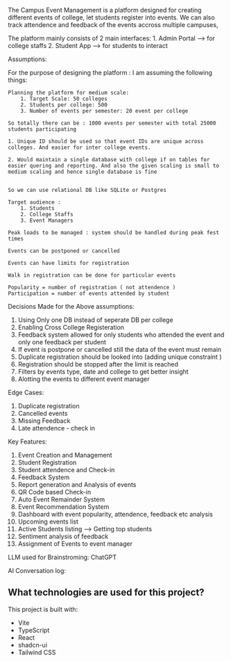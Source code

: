
The Campus Event Management is a platform designed for creating different events of college, let students register into events. We can also track attendence and feedback of the events accross multiple campuses,

The platform mainly consists of 2 main interfaces:
    1. Admin Portal --> for college staffs
    2. Student App --> for students to interact


Assumptions:

For the purpose of designing the platform :
    I am assuming the following things:
    
    Planning the platform for medium scale: 
        1. Target Scale: 50 colleges
        2. Students per college: 500
        3. Number of events per semester: 20 event per college 

    So totally there can be : 1000 events per semester with total 25000 students participating 

    1. Unique ID should be used so that event IDs are unique across colleges. And easier for inter college events.
    
    2. Would maintain a single database with college if on tables for easier quering and reporting. And also the given scaling is small to medium scaling and hence single database is fine


    So we can use relational DB like SQLite or Postgres 

    Target audience :
        1. Students
        2. College Staffs 
        3. Event Managers

    Peak loads to be managed : system should be handled during peak fest times

    Events can be postponed or cancelled

    Events can have limits for registration 

    Walk in registration can be done for particular events  

    Popularity = number of registration ( not attendence )
    Participation = number of events attended by student 


Decisions Made for the Above assumptions:
1. Using Only one DB instead of seperate DB per college
2. Enabling Cross College Registeration
3. Feedback system allowed for only students who attended the event and only one feedback per student 
4. If event is postpone or cancelled still the data of the event must remain
5. Duplicate registration should be looked into (adding unique constraint )
6. Registration should be stopped after the limit is reached 
7. Filters by events type, date and college to get better insight 
8. Alotting the events to different event manager 

Edge Cases:
1. Duplicate registration
2. Cancelled events
3. Missing Feedback
4. Late attendence - check in 

Key Features:
1. Event Creation and Management
2. Student Registration
3. Student attendence and Check-in 
4. Feedback System 
5. Report generation and Analysis of events
6. QR Code based Check-in
7. Auto Event Remainder System
8. Event Recommendation System
9. Dashboard with event popularity, attendence, feedback etc analysis 
10. Upcoming events list 
11. Active Students listing  --> Getting top students 
12. Sentiment analysis of feedback
13. Assignment of Events to event manager


LLM used for Brainstroming:
ChatGPT 

AI Conversation log: 



## What technologies are used for this project?

This project is built with:

- Vite
- TypeScript
- React
- shadcn-ui
- Tailwind CSS

